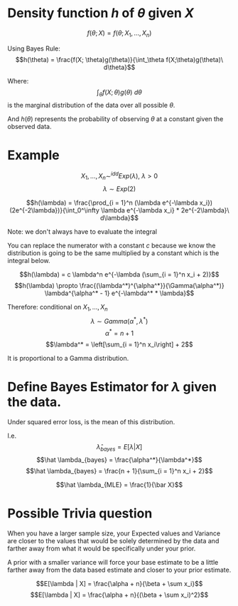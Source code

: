 # Density function $h$ of $\theta$ given $X$
$$f(\theta; X) = f(\theta; X_1, ..., X_n)$$

Using Bayes Rule:
$$h(\theta) = \frac{f(X; \theta)g(\theta)}{\int_\theta f(X;\theta)g(\theta)\ d\theta}$$

Where:
$$\int_\theta f(X;\theta)g(\theta)\ d\theta$$
is the marginal distribution of the data over all possible $\theta$.

And $h(\theta)$ represents the probability of observing $\theta$ at a constant given the observed data.

# Example
$$X_1, ..., X_n \sim^{idd} Exp(\lambda),\ \lambda > 0$$
$$\lambda \sim Exp(2)$$

$$h(\lambda) = \frac{\prod_{i = 1}^n (\lambda e^{-\lambda x_i})(2e^{-2\lambda})}{\int_0^\infty \lambda e^{-\lambda x_i} * 2e^{-2\lambda}\ d\lambda}$$

Note: we don't always have to evaluate the integral

You can replace the numerator with a constant $c$ because we know the distribution is going to be the same multiplied by a constant which is the integral below.

$$h(\lambda) = c \lambda^n e^{-\lambda (\sum_{i = 1}^n x_i + 2)}$$
$$h(\lambda) \propto \frac{(\lambda^*)^{\alpha^*}}{\Gamma(\alpha^*)} \lambda^{\alpha^* - 1} e^{-\lambda^* * \lambda}$$

Therefore: conditional on $X_1, ..., X_n$
$$\lambda \sim Gamma(\alpha^*, \lambda^*)$$
$$\alpha^* = n + 1$$
$$\lambda^* = \left[\sum_{i = 1}^n x_i\right] + 2$$

It is proportional to a Gamma distribution.

# Define Bayes Estimator for $\lambda$ given the data.
Under squared error loss, is the mean of this distribution.

I.e.
$$\hat \lambda_{bayes} = E[\lambda | X]$$
$$\hat \lambda_{bayes} = \frac{\alpha^*}{\lambda^*}$$
$$\hat \lambda_{bayes} = \frac{n + 1}{\sum_{i = 1}^n x_i + 2}$$

$$\hat \lambda_{MLE} = \frac{1}{\bar X}$$

# Possible Trivia question
When you have a larger sample size, your Expected values and Variance are closer to the values that would be solely determined by the data and farther away from what it would be specifically under your prior.

A prior with a smaller variance will force your base estimate to be a little farther away from the data based estimate and closer to your prior estimate.

$$E[\lambda | X] = \frac{\alpha + n}{\beta + \sum x_i}$$
$$E[\lambda | X] = \frac{\alpha + n}{(\beta + \sum x_i)^2}$$
